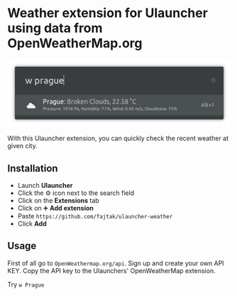 # Weather extension for Ulauncher using data from OpenWeatherMap.org

<p align="center">
  <img src="images/demo.png"/>
</p>

With this Ulauncher extension, you can quickly check the recent weather at given city.

## Installation

- Launch **Ulauncher**
- Click the ⚙️ icon next to the search field
- Click on the **Extensions** tab
- Click on ➕ **Add extension**
- Paste `https://github.com/fajtak/ulauncher-weather`
- Click **Add**

## Usage

First of all go to `OpenWeathermap.org/api`. Sign up and create your own API KEY. Copy the API key to the Ulaunchers' OpenWeatherMap extension.

Try `w Prague`